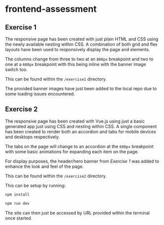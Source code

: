 # frontend-assessment

## Exercise 1

The responsive page has been created with just plain HTML and CSS using the newly 
available nesting within CSS. A combination of both grid and flex layouts have been 
used to responsively display the page and elements.

The columns change from three to two at an `800px` breakpoint and two to one at a 
`600px` breakpoint with this being inline with the banner image switch too.

This can be found within the `/exercise1` directory.

The provided banner images have just been added to the local repo due to some loading 
issues encountered.

## Exercise 2

The responsive page has been created with Vue.js using just a basic generated app just
using CSS and nesting within CSS. A single component has been created to render both 
an accordion and tabs for mobile devices and desktops respectively.

The tabs on the page will change to an accordion at the `600px` breakpoint with some 
basic animations for expanding each item on the page.

For display purposes, the header/hero banner from *Exercise 1* was added to enhance 
the look and feel of the page.

This can be found within the `/exercise2` directory.

This can be setup by running:

```sh
npm install
```
```sh
npm run dev
```

The site can then just be accessed by URL provided within the terminal once started.